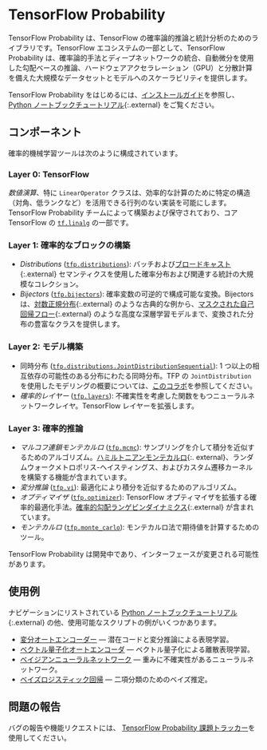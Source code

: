 # TensorFlow Probability

TensorFlow Probability は、TensorFlow の確率論的推論と統計分析のためのライブラリです。TensorFlow エコシステムの一部として、TensorFlow Probability は、確率論的手法とディープネットワークの統合、自動微分を使用した勾配ベースの推論、ハードウェアアクセラレーション（GPU）と分散計算を備えた大規模なデータセットとモデルへのスケーラビリティを提供します。

TensorFlow Probability をはじめるには、[インストールガイド](./install.md)を参照し、[Python ノートブックチュートリアル](https://github.com/tensorflow/probability/blob/main/tensorflow_probability/examples/jupyter_notebooks/){:.external} をご覧ください。

## コンポーネント

確率的機械学習ツールは次のように構成されています。

### Layer 0: TensorFlow

*数値演算*、特に `LinearOperator` クラスは、効率的な計算のために特定の構造（対角、低ランクなど）を活用できる行列のない実装を可能にします。TensorFlow Probability チームによって構築および保守されており、コア TensorFlow の [`tf.linalg`](https://github.com/tensorflow/tensorflow/tree/master/tensorflow/python/ops/linalg) の一部です。

### Layer 1: 確率的なブロックの構築

- *Distributions* ([`tfp.distributions`](https://github.com/tensorflow/probability/tree/main/tensorflow_probability/python/distributions)): バッチおよび[ブロードキャスト](https://docs.scipy.org/doc/numpy-1.14.0/user/basics.broadcasting.html){:.external} セマンティクスを使用した確率分布および関連する統計の大規模なコレクション。
- *Bijectors* ([`tfp.bijectors`](https://github.com/tensorflow/probability/tree/main/tensorflow_probability/python/bijectors)): 確率変数の可逆的で構成可能な変換。Bijectors は、[対数正規分布](https://en.wikipedia.org/wiki/Log-normal_distribution){:.external} のような古典的な例から、[マスクされた自己回帰フロー](https://arxiv.org/abs/1705.07057){:.external} のような高度な深層学習モデルまで、変換された分布の豊富なクラスを提供します。

### Layer 2: モデル構築

- 同時分布 ([`tfp.distributions.JointDistributionSequential`](https://github.com/tensorflow/probability/tree/main/tensorflow_probability/python/distributions/joint_distribution_sequential.py)): 1 つ以上の相互依存の可能性のある分布にわたる同時分布。TFP の `JointDistribution` を使用したモデリングの概要については、[このコラボ](https://github.com/tensorflow/probability/blob/main/tensorflow_probability/examples/jupyter_notebooks/Modeling_with_JointDistribution.ipynb)を参照してください。
- *確率的レイヤー* ([`tfp.layers`](https://github.com/tensorflow/probability/tree/main/tensorflow_probability/python/layers)): 不確実性を考慮した関数をもつニューラルネットワークレイヤ。TensorFlow レイヤーを拡張します。

### Layer 3: 確率的推論

- *マルコフ連鎖モンテカルロ* ([`tfp.mcmc`](https://github.com/tensorflow/probability/tree/main/tensorflow_probability/python/mcmc)): サンプリングを介して積分を近似するためのアルゴリズム。[ハミルトニアンモンテカルロ](https://en.wikipedia.org/wiki/Hamiltonian_Monte_Carlo){:. external}、ランダムウォークメトロポリス-ヘイスティングス、およびカスタム遷移カーネルを構築する機能が含まれています。
- *変分推論* ([`tfp.vi`](https://github.com/tensorflow/probability/tree/main/tensorflow_probability/python/vi)): 最適化により積分を近似するためのアルゴリズム。
- *オプティマイザ* ([`tfp.optimizer`](https://github.com/tensorflow/probability/tree/main/tensorflow_probability/python/optimizer)): TensorFlow オプティマイザを拡張する確率的最適化手法。[確率的勾配ランゲビンダイナミクス](http://www.icml-2011.org/papers/398_icmlpaper.pdf){:.external} が含まれています。
- *モンテカルロ* ([`tfp.monte_carlo`](https://github.com/tensorflow/probability/blob/main/tensorflow_probability/python/monte_carlo)): モンテカルロ法で期待値を計算するためのツール。

TensorFlow Probability は開発中であり、インターフェースが変更される可能性があります。

## 使用例

ナビゲーションにリストされている [Python ノートブックチュートリアル](https://github.com/tensorflow/probability/blob/main/tensorflow_probability/examples/jupyter_notebooks/){:.external} の他、使用可能なスクリプトの例がいくつかあります。

- [変分オートエンコーダー](https://github.com/tensorflow/probability/tree/main/tensorflow_probability/examples/vae.py) — 潜在コードと変分推論による表現学習。
- [ベクトル量子化オートエンコーダ](https://github.com/tensorflow/probability/tree/main/tensorflow_probability/examples/vq_vae.py) — ベクトル量子化による離散表現学習。
- [ベイジアンニューラルネットワーク](https://github.com/tensorflow/probability/tree/main/tensorflow_probability/examples/bayesian_neural_network.py) — 重みに不確実性があるニューラルネットワーク。
- [ベイズロジスティック回帰](https://github.com/tensorflow/probability/tree/main/tensorflow_probability/examples/logistic_regression.py) — 二項分類のためのベイズ推定。

## 問題の報告

バグの報告や機能リクエストには、 [TensorFlow Probability 課題トラッカー](https://github.com/tensorflow/probability/issues)を使用してください。
